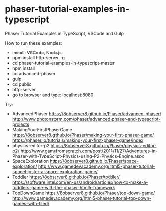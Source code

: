 # phaser-tutorial-examples-in-typescript
Phaser Tutorial Examples in TypeScript, VSCode and Gulp

How to run these examples:
- install: VSCode, Node.js
- npm install http-server -g
- cd phaser-tutorial-examples-in-typescript-master
- npm install
- cd advanced-phaser
- gulp
- cd public
- http-server
- go to browser and type: localhost:8080

Try:
- AdvancedPhaser
https://8observer8.github.io/Phaser/advanced-phaser/
http://www.photonstorm.com/phaser/advanced-phaser-and-typescript-projects
- MakingYourFirstPhaserGame
https://8observer8.github.io/Phaser/making-your-first-phaser-game/
https://phaser.io/tutorials/making-your-first-phaser-game/index
- physics-editor-p2
https://8observer8.github.io/Phaser/physics-editor-p2/
http://www.gamefromscratch.com/post/2014/11/27/Adventures-in-Phaser-with-TypeScript-Physics-using-P2-Physics-Engine.aspx
- SpaceExploration
https://8observer8.github.io/Phaser/space-exploration/
http://www.gamedevacademy.org/html5-phaser-tutorial-spacehipster-a-space-exploration-game/
- Toddler
https://8observer8.github.io/Phaser/toddler/
https://software.intel.com/en-us/android/articles/how-to-make-a-toddlers-game-with-the-phaser-html5-framework
- TopDownGame
https://8observer8.github.io/Phaser/top-down-game/
http://www.gamedevacademy.org/html5-phaser-tutorial-top-down-games-with-tiled/
